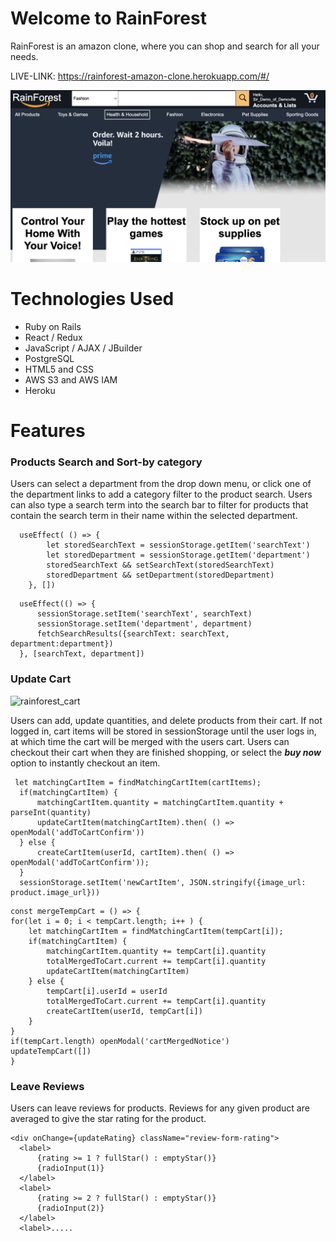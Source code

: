 # Welcome to RainForest
RainForest is an amazon clone, where you can shop and search for all your needs.

LIVE-LINK: https://rainforest-amazon-clone.herokuapp.com/#/

![alt text](https://github.com/Domingo-creator/RainForest/blob/master/app/assets/images/main_page_screenshot.png) 


# Technologies Used
+ Ruby on Rails
+ React / Redux
+ JavaScript / AJAX / JBuilder
+ PostgreSQL
+ HTML5 and CSS
+ AWS S3 and AWS IAM
+ Heroku


# Features
### Products Search and Sort-by category
Users can select a department from the drop down menu, or click one of the department links to add a category filter to the product search.  Users can also type a search term into the search bar to filter for products that contain the search term in their name within the selected department.

```
  useEffect( () => {
        let storedSearchText = sessionStorage.getItem('searchText')
        let storedDepartment = sessionStorage.getItem('department')
        storedSearchText && setSearchText(storedSearchText)
        storedDepartment && setDepartment(storedDepartment)
    }, [])
```
```
  useEffect(() => {
      sessionStorage.setItem('searchText', searchText)
      sessionStorage.setItem('department', department)
      fetchSearchResults({searchText: searchText, department:department})
  }, [searchText, department])

```

### Update Cart

![rainforest_cart](https://user-images.githubusercontent.com/59151493/166296492-e360ccc0-8ba5-498e-bb46-9b91b0da614f.gif)

Users can add, update quantities, and delete products from their cart.  If not logged in, cart items will be stored in sessionStorage until the user logs in, at which time the cart will be merged with the users cart.  Users can checkout their cart when they are finished shopping, or select the **_buy now_** option to instantly checkout an item.

```
 let matchingCartItem = findMatchingCartItem(cartItems);
  if(matchingCartItem) {
      matchingCartItem.quantity = matchingCartItem.quantity + parseInt(quantity)
      updateCartItem(matchingCartItem).then( () => openModal('addToCartConfirm'))
  } else {
      createCartItem(userId, cartItem).then( () => openModal('addToCartConfirm'));
  }
  sessionStorage.setItem('newCartItem', JSON.stringify({image_url: product.image_url}))
```

```
const mergeTempCart = () => {
for(let i = 0; i < tempCart.length; i++ ) {
    let matchingCartItem = findMatchingCartItem(tempCart[i]);
    if(matchingCartItem) {
        matchingCartItem.quantity += tempCart[i].quantity
        totalMergedToCart.current += tempCart[i].quantity
        updateCartItem(matchingCartItem)
    } else {
        tempCart[i].userId = userId
        totalMergedToCart.current += tempCart[i].quantity
        createCartItem(userId, tempCart[i])
    }
}
if(tempCart.length) openModal('cartMergedNotice')
updateTempCart([])
}
```

### Leave Reviews
Users can leave reviews for products.  Reviews for any given product are averaged to give the star rating for the product.
```
<div onChange={updateRating} className="review-form-rating">
  <label>
      {rating >= 1 ? fullStar() : emptyStar()}
      {radioInput(1)}
  </label>
  <label>
      {rating >= 2 ? fullStar() : emptyStar()}
      {radioInput(2)}
  </label>
  <label>.....
```

